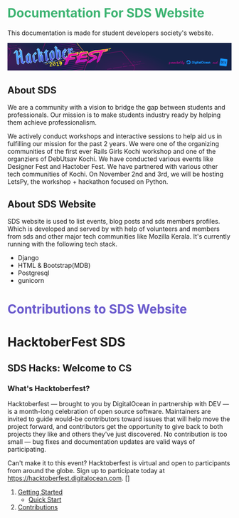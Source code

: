 <h1 style="color:rgb(60, 179, 113);">Documentation For SDS Website</h1>
This documentation is made for student developers society's website.

![HacktoberFest 2019](./asset/img/hack.png "This repo is a part of HacktoberFest 2019")
## About SDS

We are a community with a vision to bridge the gap between students and professionals. Our mission is to make students industry ready by helping them achieve professionalism.

We actively conduct workshops and interactive sessions to help aid us in fulfilling our mission for the past 2 years. We were one of the organizing communities of the first ever Rails Girls Kochi workshop and one of the organziers of DebUtsav Kochi. We have conducted various events like Designer Fest and Hactober Fest. We have partnered with various other tech communities of Kochi. On November 2nd and 3rd, we will be hosting LetsPy, the workshop + hackathon focused on Python.

## About SDS Website

SDS website  is used to list events, blog posts and sds members profiles. Which is developed and served by with help of volunteers and members from sds and other major tech communities like Mozilla Kerala. It's currently running with the following tech stack.

-   Django
-   HTML & Bootstrap(MDB)
-   Postgresql
-   gunicorn

<h1 style="color:
rgb(106, 90, 205)
;">Contributions to SDS Website</h1>

# HacktoberFest SDS

## SDS Hacks: Welcome to CS

### What's Hacktoberfest?

Hacktoberfest — brought to you by DigitalOcean in partnership with DEV — is a month-long celebration of open source software. Maintainers are invited to guide would-be contributors toward issues that will help move the project forward, and contributors get the opportunity to give back to both projects they like and others they've just discovered. No contribution is too small — bug fixes and documentation updates are valid ways of participating.

Can't make it to this event? Hacktoberfest is virtual and open to participants from around the globe. Sign up to participate today at <https://hacktoberfest.digitalocean.com>.
\[]

1.  [Getting Started](./getting-started.md)
    - [Quick Start](./getting-started.md#quick-start)
2.  [Contributions](./contribute.md)
